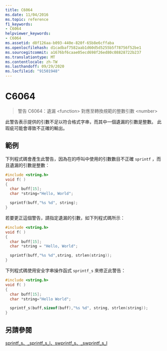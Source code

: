 ```yaml
---
title: C6064
ms.date: 11/04/2016
ms.topic: reference
f1_keywords:
- C6064
helpviewer_keywords:
- C6064
ms.assetid: d8f126aa-b093-440e-820f-65b8e6cffaba
ms.openlocfilehash: d1cadbaf7582aab1d60d5d5255b5f78756f52be1
ms.sourcegitcommit: a1676bf6caae05ecd698f26ed80c08828722b237
ms.translationtype: MT
ms.contentlocale: zh-TW
ms.lasthandoff: 09/29/2020
ms.locfileid: "91501948"
---
```

# <a name="c6064"></a>C6064

> 警告 C6064：遺漏 \<function> 對應至轉換規範的整數引數 \<number>

此警告表示提供的引數不足以符合格式字串，而其中一個遺漏的引數是整數。 此瑕疵可能會導致不正確的輸出。

## <a name="example"></a>範例

下列程式碼會產生此警告，因為在的呼叫中使用的引數數目不正確 `sprintf` ，而且遺漏的引數是整數：

```cpp
#include <string.h>
void f( )
{
  char buff[15];
  char *string="Hello, World";

  sprintf(buff,"%s %d", string);
}
```

若要更正這個警告，請指定遺漏的引數，如下列程式碼所示：

```cpp
#include <string.h>
void f( )
{
  char buff[15];
  char *string = "Hello, World";

  sprintf(buff,"%s %d",string, strlen(string));
}
```

下列程式碼使用安全字串操作函式 `sprintf_s` 來修正此警告：

```cpp
#include <string.h>
void f( )
{
  char buff[15];
  char *string="Hello World";

  sprintf_s(buff,sizeof(buff),"%s %d", string, strlen(string));
}
```

## <a name="see-also"></a>另請參閱

[sprintf_s、_sprintf_s_l、swprintf_s、_swprintf_s_l](../c-runtime-library/reference/sprintf-s-sprintf-s-l-swprintf-s-swprintf-s-l.md)
